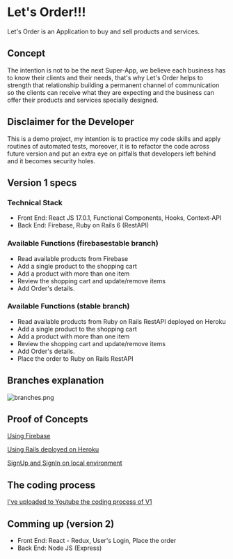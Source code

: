 # Let's Order!!! #

Let's Order is an Application to buy and sell products and services.

## Concept ##
The intention is not to be the next Super-App, we believe each business has to know their clients and their needs, that's why Let's Order helps to strength that relationship building a permanent channel of communication so the clients can receive what they are expecting and the business can offer their products and services specially designed.

## Disclaimer for the Developer ##
This is a demo project, my intention is to practice my code skills and apply routines of automated tests, moreover, it is to refactor the code across future version and put an extra eye on pitfalls that developers left behind and it becomes security holes.


## Version 1 specs ##

### Technical Stack ###
* Front End: React JS 17.0.1, Functional Components, Hooks, Context-API
* Back End: Firebase, Ruby on Rails 6 (RestAPI)

### Available Functions (firebasestable branch) ###
* Read available products from Firebase
* Add a single product to the shopping cart
* Add a product with more than one item
* Review the shopping cart and update/remove items
* Add Order's details.

### Available Functions (stable branch) ###
* Read available products from Ruby on Rails RestAPI deployed on Heroku 
* Add a single product to the shopping cart
* Add a product with more than one item
* Review the shopping cart and update/remove items
* Add Order's details.
* Place the order to Ruby on Rails RestAPI

## Branches explanation ##
![branches.png](.img/branches.png?raw=true "Branches")

## Proof of Concepts ##
[Using Firebase](https://youtu.be/hWygYfoLA-E)

[Using Rails deployed on Heroku](https://youtu.be/dnS5e2KFCEQ)

[SignUp and SignIn on local environment](https://youtu.be/j8ciK8UDCh0)

## The coding process ##
[I've uploaded to Youtube the coding process of V1](https://www.youtube.com/playlist?list=PLsQR_Tmsj29n1PgTcssiHI2AKNOi33i4D)

## Comming up (version 2) ##
* Front End: React - Redux, User's Login, Place the order
* Back End: Node JS (Express)